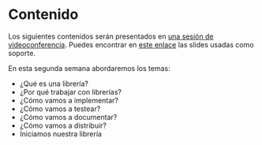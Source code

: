 # Contenido 

Los siguientes contenidos serán presentados en [una sesión de videoconferencia](sesion.md).
Puedes encontrar en [este enlace](slides/slides.pdf) las slides usadas como soporte.

En esta segunda semana abordaremos los temas:

- ¿Qué es una librería?
- ¿Por qué trabajar con librerías?
- ¿Cómo vamos a implementar?
- ¿Cómo vamos a testear?
- ¿Cómo vamos a documentar?
- ¿Cómo vamos a distribuir?
- Iniciamos nuestra librería

